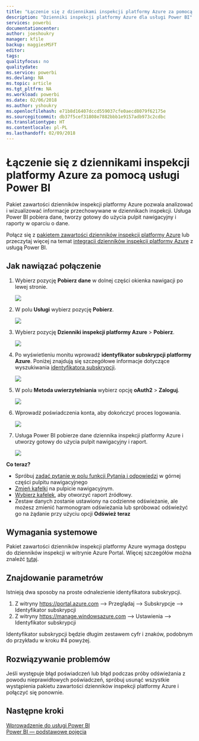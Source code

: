 ```yaml
---
title: "Łączenie się z dziennikami inspekcji platformy Azure za pomocą usługi Power BI"
description: "Dzienniki inspekcji platformy Azure dla usługi Power BI"
services: powerbi
documentationcenter: 
author: joeshoukry
manager: kfile
backup: maggiesMSFT
editor: 
tags: 
qualityfocus: no
qualitydate: 
ms.service: powerbi
ms.devlang: NA
ms.topic: article
ms.tgt_pltfrm: NA
ms.workload: powerbi
ms.date: 02/06/2018
ms.author: yshoukry
ms.openlocfilehash: e71b8d16407dccd559037cfe0aecd8079f62175e
ms.sourcegitcommit: db37f5cef31808e7882bbb1e9157adb973c2cdbc
ms.translationtype: HT
ms.contentlocale: pl-PL
ms.lasthandoff: 02/09/2018
---
```

# <a name="connect-to-azure-audit-logs-with-power-bi"></a>Łączenie się z dziennikami inspekcji platformy Azure za pomocą usługi Power BI
Pakiet zawartości dzienników inspekcji platformy Azure pozwala analizować i wizualizować informacje przechowywane w dziennikach inspekcji. Usługa Power BI pobiera dane, tworzy gotowy do użycia pulpit nawigacyjny i raporty w oparciu o dane.

Połącz się z [pakietem zawartości dzienników inspekcji platformy Azure](https://app.powerbi.com/getdata/services/azure-audit-logs) lub przeczytaj więcej na temat [integracji dzienników inspekcji platformy Azure](https://powerbi.microsoft.com/integrations/azure-audit-logs) z usługą Power BI.

## <a name="how-to-connect"></a>Jak nawiązać połączenie
1. Wybierz pozycję **Pobierz dane** w dolnej części okienka nawigacji po lewej stronie.  
   
    ![](media/service-connect-to-azure-audit-logs/getdata.png)
2. W polu **Usługi** wybierz pozycję **Pobierz**.  
   
    ![](media/service-connect-to-azure-audit-logs/services.png) 
3. Wybierz pozycję **Dzienniki inspekcji platformy Azure** > **Pobierz**.  
   
   ![](media/service-connect-to-azure-audit-logs/azureauditlogs.png)
4. Po wyświetleniu monitu wprowadź **identyfikator subskrypcji platformy Azure**. Poniżej znajdują się szczegółowe informacje dotyczące wyszukiwania [identyfikatora subskrypcji](#FindingParams).   
   
    ![](media/service-connect-to-azure-audit-logs/parameters.png)
5. W polu **Metoda uwierzytelniania** wybierz opcję **oAuth2** \> **Zaloguj**.
   
    ![](media/service-connect-to-azure-audit-logs/creds.png)
6. Wprowadź poświadczenia konta, aby dokończyć proces logowania.
   
    ![](media/service-connect-to-azure-audit-logs/login.png)
7. Usługa Power BI pobierze dane dziennika inspekcji platformy Azure i utworzy gotowy do użycia pulpit nawigacyjny i raport. 
   
    ![](media/service-connect-to-azure-audit-logs/dashboard.png)

**Co teraz?**

* Spróbuj [zadać pytanie w polu funkcji Pytania i odpowiedzi](power-bi-q-and-a.md) w górnej części pulpitu nawigacyjnego
* [Zmień kafelki](service-dashboard-edit-tile.md) na pulpicie nawigacyjnym.
* [Wybierz kafelek](service-dashboard-tiles.md), aby otworzyć raport źródłowy.
* Zestaw danych zostanie ustawiony na codzienne odświeżanie, ale możesz zmienić harmonogram odświeżania lub spróbować odświeżyć go na żądanie przy użyciu opcji **Odśwież teraz**

## <a name="system-requirements"></a>Wymagania systemowe
Pakiet zawartości dzienników inspekcji platformy Azure wymaga dostępu do dzienników inspekcji w witrynie Azure Portal. Więcej szczegółów można znaleźć [tutaj](https://azure.microsoft.com/documentation/articles/insights-debugging-with-events/).

<a name="FindingParams"></a>

## <a name="finding-parameters"></a>Znajdowanie parametrów
Istnieją dwa sposoby na proste odnalezienie identyfikatora subskrypcji.

1. Z witryny https://portal.azure.com —&gt; Przeglądaj —&gt; Subskrypcje —&gt; Identyfikator subskrypcji
2. Z witryny https://manage.windowsazure.com —&gt; Ustawienia —&gt; Identyfikator subskrypcji

Identyfikator subskrypcji będzie długim zestawem cyfr i znaków, podobnym do przykładu w kroku \#4 powyżej. 

## <a name="troubleshooting"></a>Rozwiązywanie problemów
Jeśli występuje błąd poświadczeń lub błąd podczas próby odświeżania z powodu nieprawidłowych poświadczeń, spróbuj usunąć wszystkie wystąpienia pakietu zawartości dzienników inspekcji platformy Azure i połączyć się ponownie.

## <a name="next-steps"></a>Następne kroki
[Wprowadzenie do usługi Power BI](service-get-started.md)  
[Power BI — podstawowe pojęcia](service-basic-concepts.md)  

